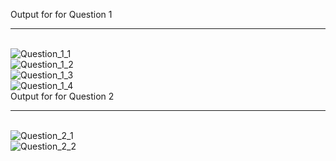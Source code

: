 Output for for Question 1 
<br/><hr/><br/>
<img src="https://i.imgur.com/0LZnIKr.png" alt="Question_1_1"/> <br />
<img src="https://i.imgur.com/B5D4oGc.png" alt="Question_1_2"/> <br />
<img src="https://i.imgur.com/SDkt9eN.png" alt="Question_1_3"/> <br />
<img src="https://i.imgur.com/dfkzjUg.png" alt="Question_1_4"/> <br />
Output for for Question 2
<br/><hr/><br/>
<img src="https://i.imgur.com/lOVt8GF.png" alt="Question_2_1"/> <br />
<img src="https://i.imgur.com/udXMzin.png" alt="Question_2_2"/>


